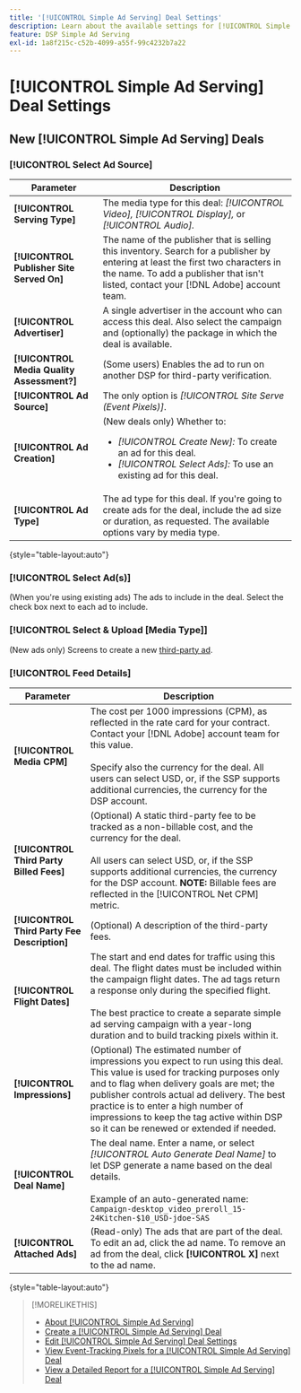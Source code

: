 ```yaml
---
title: '[!UICONTROL Simple Ad Serving] Deal Settings'
description: Learn about the available settings for [!UICONTROL Simple Ad Serving] deals.
feature: DSP Simple Ad Serving
exl-id: 1a8f215c-c52b-4099-a55f-99c4232b7a22
---
```

# [!UICONTROL Simple Ad Serving] Deal Settings

## New [!UICONTROL Simple Ad Serving] Deals

### [!UICONTROL Select Ad Source]

| Parameter | Description |
|-----------|-------------|
| **[!UICONTROL Serving Type]** | The media type for this deal: *[!UICONTROL Video],* *[!UICONTROL Display],* or *[!UICONTROL Audio].* |
|**[!UICONTROL Publisher Site Served On]** | The name of the publisher that is selling this inventory. Search for a publisher by entering at least the first two characters in the name. To add a publisher that isn't listed, contact your [!DNL Adobe] account team.|
|**[!UICONTROL Advertiser]** | A single advertiser in the account who can access this deal. Also select the campaign and (optionally) the package in which the deal is available. |
| **[!UICONTROL Media Quality Assessment?]** | (Some users) Enables the ad to run on another DSP for third-party verification. <!-- Who can select this? It's disabled for me. Need to see if there are additional fields when this is enabled. --> |
| **[!UICONTROL Ad Source]** | The only option is *[!UICONTROL Site Serve (Event Pixels)]*. |
| **[!UICONTROL Ad Creation]** | (New deals only) Whether to:<ul><li>*[!UICONTROL Create New]:* To create an ad for this deal.</li><li>*[!UICONTROL Select Ads]:* To use an existing ad for this deal.</li></ul> |
| **[!UICONTROL Ad Type]** | The ad type for this deal. If you're going to create ads for the deal, include the ad size or duration, as requested. The available options vary by media type. |

{style="table-layout:auto"}

### [!UICONTROL Select Ad(s)]

(When you're using existing ads) The ads to include in the deal. Select the check box next to each ad to include.

### [!UICONTROL Select & Upload [Media Type]]

(New ads only) Screens to create a new [third-party ad](/help/dsp/campaign-management/ads/ad-create-multiple.md).

### [!UICONTROL Feed Details]

| Parameter | Description |
|-----------|-------------|
| **[!UICONTROL Media CPM]** | The cost per 1000 impressions (CPM), as reflected in the rate card for your contract. Contact your [!DNL Adobe] account team for this value. <br><br>Specify also the currency for the deal. All users can select USD, or, if the SSP supports additional currencies, the currency for the DSP account. |
| **[!UICONTROL Third Party Billed Fees]** | (Optional) A static third-party fee to be tracked as a non-billable cost,  and the currency for the deal.<br><br>All users can select USD, or, if the SSP supports additional currencies, the currency for the DSP account. **NOTE:** Billable fees are reflected in the [!UICONTROL Net CPM] metric.|
| **[!UICONTROL Third Party Fee Description]** | (Optional) A description of the third-party fees. |
| **[!UICONTROL Flight Dates]** | The start and end dates for traffic using this deal. The flight dates must be included within the campaign flight dates. The ad tags return a response only during the specified flight.<br><br> The best practice to create a separate simple ad serving campaign with a year-long duration and to build tracking pixels within it. |
| **[!UICONTROL Impressions]** | (Optional) The estimated number of impressions you expect to run using this deal. This value is used for tracking purposes only and to flag when delivery goals are met; the publisher controls actual ad delivery. The best practice is to enter a high number of impressions to keep the tag active within DSP so it can be renewed or extended if needed. |
| **[!UICONTROL Deal Name]** | The deal name. Enter a name, or select *[!UICONTROL Auto Generate Deal Name]* to let DSP generate a name based on the deal details.<br><br>Example of an auto-generated name: `Campaign-desktop_video_preroll_15-24Kitchen-$10_USD-jdoe-SAS` |
| **[!UICONTROL Attached Ads]** | (Read-only) The ads that are part of the deal. To edit an ad, click the ad name. To remove an ad from the deal, click **[!UICONTROL X]** next to the ad name. |

{style="table-layout:auto"}

<!-- 
## Existing Simple Ad Serving Deals

Changes aren't applied retroactively.
-->

<!-- completely different settings layout, so need a separate section for them -->

<!-- From Abhinav: Editable fields are Name, Start & End date, Impressions & CPM. Changes are not applied retroactively.

But I see:

| Parameter | Description |
|-----------|-------------|

| **[!UICONTROL Are you using Deal ID?] | (Read-only) Whether the deal was set up as a [!UICONTROL Deal ID] (*[!DNL Yes]*)  or a [!UICONTROL Simple Ad Serving] deal (*[!DNL No]*). |
| **[!UICONTROL Inventory Type] | (Read-only) The inventory type for the deal. |
| **[!UICONTROL Feed Name] | The name of the [!UICONTROL Simple Ad Serving] deal. |
| **[!UICONTROL Publisher Ad Server] | (Read-only)  |
| **[!UICONTROL Publisher maximum ad length] | The maximum length of the ad, per the publisher. |
| **[!UICONTROL Publisher minimum ad length] | The minimum length of the ad, per the publisher. |
| **[!UICONTROL Fill Type] | (Read-only)  |
| **[!UICONTROL Contracted CPM] | This field is required if billing through TubeMogul, but enter your CPM in this field to track your actual spend. |
| **[!UICONTROL 3rd party technology CPM] | (Optional)  |
| **[!UICONTROL Planned Flight Dates] | The beginning and end dates for the deal flight. These dates don't control ad delivery but are used to track delivery pacing. **THIS IS CONTRARY TO WHAT THE NEW DEAL SETTINGS ABOVE, FROM ABHINAV, SAY**> |
| **[!UICONTROL Target Impressions] | (Optional) The estimated number of impressions you expect to run using this deal. This value is used for tracking purposes only and to flag when delivery goals are met; the publisher controls actual ad delivery. The best practice is to enter a high number of impressions to keep the tag active within DSP so it can be renewed or extended if needed. |
 -->

>[!MORELIKETHIS]
>
>* [About [!UICONTROL Simple Ad Serving]](simple-deal-about.md)
>* [Create a [!UICONTROL Simple Ad Serving] Deal](simple-deal-create.md)
>* [Edit [!UICONTROL Simple Ad Serving] Deal Settings](simple-deal-edit.md)
>* [View Event-Tracking Pixels for a [!UICONTROL Simple Ad Serving] Deal](simple-deal-show-pixels.md)
>* [View a Detailed Report for a [!UICONTROL Simple Ad Serving] Deal](/help/dsp/inventory/simple-deal-view-report.md)
